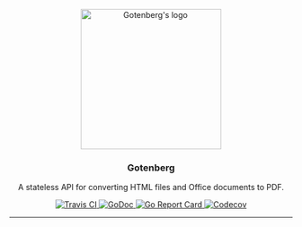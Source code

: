 <p align="center">
    <img src="https://user-images.githubusercontent.com/8983173/38133342-11df3bd8-340f-11e8-9fe4-50baecdceeca.png" alt="Gotenberg's logo" width="250" height="250" />
</p>
<h3 align="center">Gotenberg</h3>
<p align="center">A stateless API for converting HTML files and Office documents to PDF.</p>
<p align="center">
    <a href="https://travis-ci.org/thecodingmachine/gotenberg">
        <img src="https://travis-ci.org/thecodingmachine/docker-images-php.svg?branch=1.0.0" alt="Travis CI">
    </a>
    <a href="https://godoc.org/github.com/thecodingmachine/gotenberg">
        <img src="https://godoc.org/github.com/thecodingmachine/gotenberg?status.svg" alt="GoDoc">
    </a>
    <a href="https://goreportcard.com/report/thecodingmachine/gotenberg">
        <img src="https://goreportcard.com/badge/github.com/thecodingmachine/gotenberg" alt="Go Report Card">
    </a>
    <a href="https://codecov.io/gh/thecodingmachine/gotenberg/branch/1.0.0">
        <img src="https://codecov.io/gh/thecodingmachine/gotenberg/branch/1.0.0/graph/badge.svg" alt="Codecov">
    </a>
</p>

---
